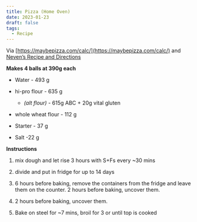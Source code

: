 ```yaml
---
title: Pizza (Home Oven)
date: 2023-01-23
draft: false
tags:
  - Recipe
---
```

Via [https://maybepizza.com/calc/](https://maybepizza.com/calc/) and [Neven’s Recipe and Directions](https://mrgan.tumblr.com/post/615569556634763264/nevens-pizza-dough)

**Makes 4 balls at 390g each**

*   Water - 493 g
    
*   hi-pro flour - 635 g
    
    *   _(alt flour)_ - 615g ABC + 20g vital gluten
*   whole wheat flour - 112 g
    
*   Starter - 37 g
    
*   Salt -22 g
    

**Instructions**

1.  mix dough and let rise 3 hours with S+Fs every ~30 mins
    
2.  divide and put in fridge for up to 14 days
    
3.  6 hours before baking, remove the containers from the fridge and leave them on the counter. 2 hours before baking, uncover them.
    
4.  2 hours before baking, uncover them.
    
5.  Bake on steel for ~7 mins, broil for 3 or until top is cooked